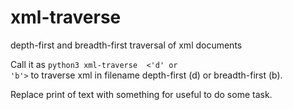 # xml-traverse
depth-first and breadth-first traversal of xml documents

Call it as <code>python3 xml-traverse <filename> <'d' or 'b'></code> to traverse xml in filename depth-first (d) or breadth-first (b).

Replace print of text with something for useful to do some task.

